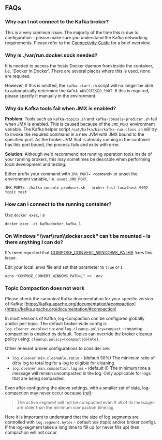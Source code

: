 FAQs
----

### Why can I not connect to the Kafka broker?

This is a very common issue. The majority of the time this is due to configuration - please make sure you understand the Kafka networking requirements. Please refer to the [Connectivity Guide](./Connectivity.md) for a brief overview.

### Why is ./var/run.docker.sock needed?

It is needed to access the hosts Docker daemon from inside the container, i.e. 'Docker in Docker'. There are several places where this is used, none are required.

However, if this is omitted, the `kafka-start.sh` script will no longer be able to automatically determine the `KAFKA_ADVERTISED_PORT`. If this is required, please specify it manually in the environment.

### Why do Kafka tools fail when JMX is enabled?

**Problem**: Tools such as `kafka-topics.sh` and `kafka-console-producer.sh` fail when JMX is enabled. This is caused because of the `JMX_PORT` environment variable. The Kafka helper script `/opt/kafka/bin/kafka-run-class.sh` will try to invoke the required command in a new JVM with JMX bound to the specified port. As the broker JVM that is already running in the container has this port bound, the process fails and exits with error.

**Solution**: Although we'd recommend not running operation tools inside of your running brokers, this may sometimes be desirable when performing local development and testing.

Either prefix your command with `JMX_PORT= <command>` or unset the environment variable, i.e. `unset JMX_PORT`.

```
JMX_PORT= ./kafka-console-producer.sh --broker-list localhost:9092 --topic test
```

### How can I connect to the running container?

Use `docker exec`, i.e

```
docker exec -it kafkadocker_kafka_1
```

### On Windows "\\\\var\\\\run\\\\docker.sock" can't be mounted - Is there anything I can do?

It's been reported that [COMPOSE_CONVERT_WINDOWS_PATHS](https://docs.docker.com/compose/reference/envvars/#compose_convert_windows_paths) fixes this issue.

Edit your local .envs file and set that parameter to `true` or `1`

```
echo "COMPOSE_CONVERT_WINDOWS_PATH=1" >> .env
```

### Topic Compaction does not work

Please check the canonical Kafka documentation for your specific version of Kafka: [https://kafka.apache.org/documentation/#compaction](https://kafka.apache.org/documentation/#compaction)

In most versions of Kafka, log-compaction can be configured globally and/or per-topic. The default broker-wide config is `log.cleaner.enable=true` and `log.cleanup.policy=compact` - meaning compaction is enabled by default. Topics can override the broker cleanup policy using: `cleanup.policy=[compact|delete]`.

Other relevant broker configurations to consider are:

-	`log.cleaner.min.cleanable.ratio` - (default 50%) The minimum ratio of dirty log to total log for a log to eligible for cleaning.
-	`log.cleaner.min.compaction.lag.ms` - (default 0) The minimum time a message will remain uncompacted in the log. Only applicable for logs that are being compacted.

Even after configuring the above settings, with a smaller set of data, log-compaction may never occur because ([ref](https://kafka.apache.org/documentation/#design_compactionconfig)\):

> The active segment will not be compacted even if all of its messages are older than the minimum compaction time lag.

Here it is important to understand that the size of log segments are controlled with `log.segment.bytes` - default `1GB` (topic and/or broker config). If the log-segment takes a long time to fill up (or never fills up) then compaction will not occur.
